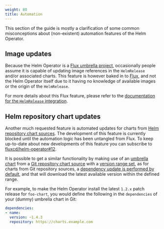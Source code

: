 ```yaml
---
weight: 80
title: Automation
---
```


This section of the guide is mostly a clarification of some common
misconceptions about (non-existent) automation features of the Helm Operator.

## Image updates

Because the Helm Operator is a [Flux umbrella project](/),
occasionally people assume it is capable of updating image references in
the `HelmRelease` and/or associated charts. This feature is however baked
in to [Flux](https://github.com/fluxcd/flux), and not the Helm Operator
itself due to it having no knowledge of available images or the origin of the
`HelmRelease`.

For more details about this Flux feature, please refer to the [documentation
for the `HelmRelease` integration](/legacy/flux/references/helm-operator-integration).

## Helm repository chart updates

Another much requested feature is automated updates for charts from [Helm
repository chart sources](chart-sources.md#helm-repositories). The
development of this feature is currently blocked until the automation logic
has been untangled from Flux. To keep up-to-date about new developments of
this feature you can subscribe to
[fluxcd/helm-operator#12](https://github.com/fluxcd/helm-operator/issues/12).

It is possible to get a similar functionality by making use of an
[umbrella chart](https://helm.sh/docs/howto/charts_tips_and_tricks/#complex-charts-with-many-dependencies)
from a [Git repository chart source](chart-sources.md#git-repositories) with
a [version range set](https://helm.sh/docs/topics/chart_best_practices/dependencies/#versions),
as for charts from Git repository sources, a [dependency update is performed by
default](chart-sources.md#dependency-updates), and that will download the
latest available version within the defined range.

For example, to make the Helm Operator install the latest `1.2.x` patch release
for `foo-chart`, you would define the following in the `dependencies` of your
(dummy) umbrella chart in Git:

```yaml
dependencies:
- name: 
  version: ~1.4.3
  repository: https://charts.example.com
```
